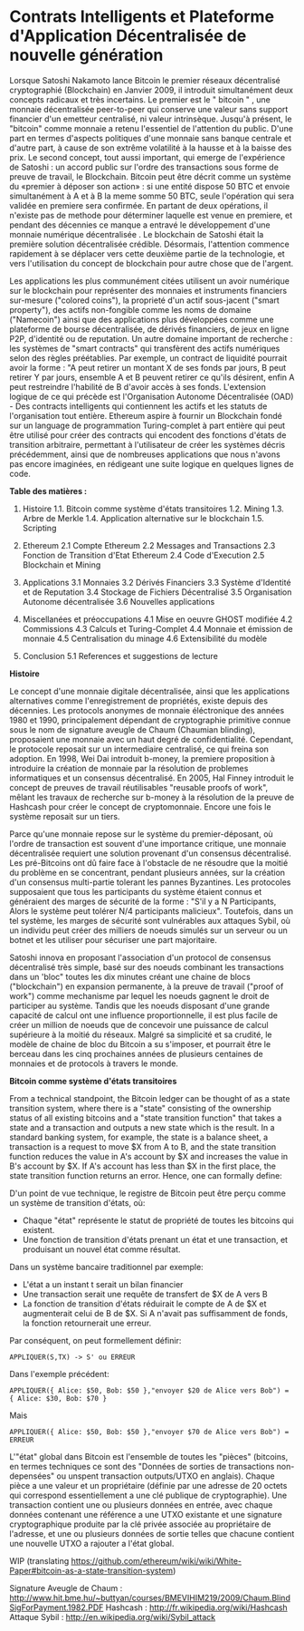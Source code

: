 # Contrats Intelligents et Plateforme d'Application Décentralisée de nouvelle génération

Lorsque Satoshi Nakamoto lance Bitcoin le premier réseaux décentralisé cryptographié (Blockchain) en Janvier 2009, il introduit simultanément deux concepts radicaux et très incertains. Le premier est le " bitcoin " , une monnaie décentralisée peer-to-peer qui conserve une valeur sans support financier d'un emetteur centralisé, ni valeur intrinsèque. Jusqu'à présent, le "bitcoin" comme monnaie a retenu l'essentiel de l'attention du public. D'une part en termes d'aspects politiques d'une monnaie sans banque centrale et d'autre part, à cause de son extrême volatilité à la hausse et à la baisse des prix. Le second concept, tout aussi important, qui emerge de l'expérience de Satoshi : un accord public sur l'ordre des transactions sous forme de preuve de travail, le Blockchain. Bitcoin peut être décrit comme un système du «premier à déposer son action» : si une entité dispose 50 BTC et envoie simultanément à A et à B la meme somme 50 BTC, seule l'opération qui sera validée en premiere sera confirmée. En partant de deux opérations, il n'existe pas de methode pour déterminer laquelle est venue en premiere, et pendant des décennies ce manque a entravé le développement d'une monnaie numérique décentralisée . Le blockchain de Satoshi était la première solution décentralisée crédible. Désormais, l'attention commence rapidement à se déplacer vers cette deuxième partie de la technologie, et vers l'utilisation du concept de blockchain pour autre chose que de l'argent.

Les applications les plus communément citées utilisent un avoir numérique sur le blockchain pour représenter des monnaies et instruments financiers sur-mesure ("colored coins"),  la proprieté d'un actif sous-jacent ("smart property"), des actifs non-fongible comme les noms de domaine ("Namecoin") ainsi que des applications plus développées comme une plateforme de bourse décentralisée, de dérivés financiers, de jeux en ligne P2P, d'identité ou de reputation. Un autre domaine important de recherche : les systèmes de "smart contracts" qui transfèrent des actifs numériques selon des règles préétablies. Par exemple, un contract de liquidité pourrait avoir la forme : "A peut retirer un montant X de ses fonds par jours, B peut retirer Y par jours, ensemble A et B peuvent retirer ce qu'ils désirent, enfin A peut restreindre l'habilité de B d'avoir accès à ses fonds. L'extension logique de ce qui précède est l'Organisation Autonome Décentralisée (OAD) - Des contracts intelligents qui contiennent les actifs et les statuts de l'organisation tout entière. Ethereum aspire à fournir un Blockchain fondé sur un language de programmation Turing-complet à part entière qui peut être utilisé pour créer des contracts qui encodent des fonctions d'états de transition arbitraire, permettant à l'utilisateur de créer les systèmes décris précédemment, ainsi que de nombreuses applications que nous n'avons pas encore imaginées, en rédigeant une suite logique en quelques lignes de code.



**Table des matières :**

1. Histoire
1.1. Bitcoin comme système d'états transitoires
1.2. Mining
1.3. Arbre de Merkle
1.4. Application alternative sur le blockchain
1.5. Scripting


2. Ethereum
2.1 Compte Ethereum
2.2 Messages and Transactions
2.3 Fonction de Transition d'Etat Ethereum 
2.4 Code d'Execution
2.5 Blockchain et Mining

3. Applications
3.1 Monnaies
3.2 Dérivés Financiers
3.3 Système d'Identité et de Reputation
3.4 Stockage de Fichiers Décentralisé
3.5 Organisation Autonome décentralisée
3.6 Nouvelles applications

4. Miscellanées et préoccupations
4.1 Mise en oeuvre GHOST modifiée
4.2 Commissions
4.3 Calculs et Turing-Complet
4.4 Monnaie et émission de monnaie
4.5 Centralisation du minage
4.6 Extensibilité du modèle

5. Conclusion
5.1 References et suggestions de lecture



**Histoire**

Le concept d'une monnaie digitale décentralisée, ainsi que les applications alternatives comme l'enregistrement de propriétés, existe depuis des décennies. Les protocols anonymes de monnaie éléctronique des années 1980 et 1990, principalement dépendant de cryptographie primitive connue sous le nom de signature aveugle de Chaum (Chaumian blinding), proposaient une monnaie avec un haut degré de confidentialité. Cependant, le protocole reposait sur un intermediaire centralisé, ce qui freina son adoption. En 1998, Wei Dai introduit b-money, la premiere proposition à introduire la création de monnaie par la résolution de problemes informatiques et un consensus décentralisé. En 2005, Hal Finney introduit le concept de preuves de travail réutilisables "reusable proofs of work", mêlant les travaux de recherche sur b-money à la résolution de la preuve de Hashcash pour créer le concept de cryptomonnaie. Encore une fois le système reposait sur un tiers.

Parce qu'une monnaie repose sur le système du premier-déposant, où l'ordre de transaction est souvent d'une importance critique, une monnaie décentralisée requiert une solution provenant d'un consensus décentralisé. Les pré-Bitcoins ont dû faire face à l'obstacle de ne résoudre que la moitié du problème en se concentrant, pendant plusieurs années, sur la création d'un consensus multi-partie tolerant les pannes Byzantines. Les protocoles supposaient que tous les participants du système étaient connus et généraient des marges de sécurité de la forme : "S'il y a N Participants, Alors le système peut tolérer N/4 participants malicieux". Toutefois, dans un tel système, les marges de sécurité sont vulnérables aux attaques Sybil, où un individu peut créer des milliers de noeuds simulés sur un serveur ou un botnet et les utiliser pour sécuriser une part majoritaire.

Satoshi innova en proposant l'association d'un protocol de consensus décentralisé très simple, basé sur des noeuds combinant les transactions dans un 'bloc" toutes les dix minutes créant une chaine de blocs ("blockchain") en expansion permanente, à la preuve de travail ("proof of work") comme mechanisme par lequel les noeuds gagnent le droit de participer au système. Tandis que les noeuds disposant d'une grande capacité de calcul ont une influence proportionnelle, il est plus facile de créer un million de noeuds que de concevoir une puissance de calcul supérieure à la moitié du réseaux. Malgré sa simplicité et sa crudité, le modèle de chaine de bloc du Bitcoin a su s'imposer, et pourrait être le berceau dans les cinq prochaines années de plusieurs centaines de monnaies et de protocols à travers le monde.


**Bitcoin comme système d'états transitoires**

From a technical standpoint, the Bitcoin ledger can be thought of as a state transition system, where there is a "state" consisting of the ownership status of all existing bitcoins and a "state transition function" that takes a state and a transaction and outputs a new state which is the result. In a standard banking system, for example, the state is a balance sheet, a transaction is a request to move $X from A to B, and the state transition function reduces the value in A's account by $X and increases the value in B's account by $X. If A's account has less than $X in the first place, the state transition function returns an error. Hence, one can formally define:

D'un point de vue technique, le registre de Bitcoin peut être perçu comme un système de transition d'états, où:
- Chaque "état" représente le statut de propriété de toutes les bitcoins qui existent.
- Une fonction de transition d'états prenant un état et une transaction, et produisant un nouvel état comme résultat.

Dans un système bancaire traditionnel par exemple:
- L'état a un instant t serait un bilan financier
- Une transaction serait une requête de transfert de $X de A vers B
- La fonction de transition d'états réduirait le compte de A de $X et augmenterait celui de B de $X. Si A n'avait pas suffisamment de fonds, la fonction retournerait une erreur.

Par conséquent, on peut formellement définir:

    APPLIQUER(S,TX) -> S' ou ERREUR

Dans l'exemple précédent:

    APPLIQUER({ Alice: $50, Bob: $50 },"envoyer $20 de Alice vers Bob") = { Alice: $30, Bob: $70 }

Mais

    APPLIQUER({ Alice: $50, Bob: $50 },"envoyer $70 de Alice vers Bob") = ERREUR

L'"état" global dans Bitcoin est l'ensemble de toutes les "pièces" (bitcoins, en termes techniques ce sont des "Données de sorties de transactions non-depensées" ou unspent transaction outputs/UTXO en anglais). Chaque pièce a une valeur et un propriétaire (définie par une adresse de 20 octets qui correspond essentiellement a une clé publique de cryptographie). Une transaction contient une ou plusieurs données en entrée, avec chaque données contenant une référence a une UTXO existante et une signature cryptographique produite par la clé privée associée au propriétaire de l'adresse, et une ou plusieurs données de sortie telles que chacune contient une nouvelle UTXO a rajouter a l'état global.

WIP (translating https://github.com/ethereum/wiki/wiki/White-Paper#bitcoin-as-a-state-transition-system)

Signature Aveugle de Chaum :
http://www.hit.bme.hu/~buttyan/courses/BMEVIHIM219/2009/Chaum.BlindSigForPayment.1982.PDF
Hashcash :
http://fr.wikipedia.org/wiki/Hashcash
Attaque Sybil :
http://en.wikipedia.org/wiki/Sybil_attack
